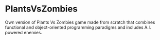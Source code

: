 # PlantsVsZombies
Own version of Plants Vs Zombies game made from scratch that combines functional and object-oriented programming paradigms and includes A.I. powered enemies.
